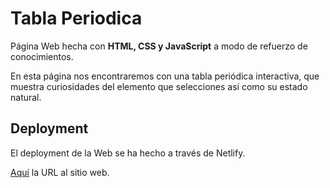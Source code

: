 # Tabla Periodica

Página Web hecha con **HTML, CSS y JavaScript** a modo de refuerzo de conocimientos.  

En esta página nos encontraremos con una tabla periódica interactiva, que muestra curiosidades del elemento que selecciones así como su estado natural.

## Deployment

El deployment de la Web se ha hecho a través de Netlify. 

[Aquí](https://itsjrillo-periodictable.netlify.app/) la URL al sitio web.


